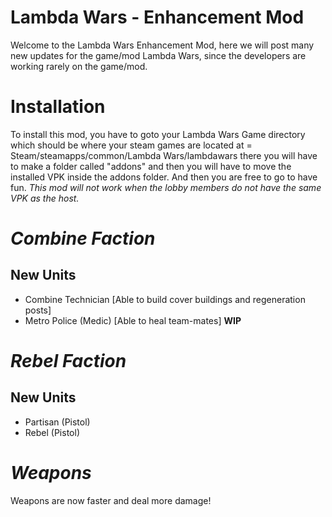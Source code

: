 # Lambda Wars - Enhancement Mod
Welcome to the Lambda Wars Enhancement Mod, here we will post many new updates for the game/mod Lambda Wars, since the developers are working rarely on the game/mod.
# Installation
To install this mod, you have to goto your Lambda Wars Game directory which should be where your steam games are located at = Steam/steamapps/common/Lambda Wars/lambdawars
there you will have to make a folder called "addons" and then you will have to move the installed VPK inside the addons folder. And then you are free to go to have fun.
*This mod will not work when the lobby members do not have the same VPK as the host.*
# *Combine Faction*
## New Units
- Combine Technician [Able to build cover buildings and regeneration posts]
- Metro Police (Medic) [Able to heal team-mates] **WIP**

# *Rebel Faction*
## New Units
- Partisan (Pistol)
- Rebel (Pistol)

# *Weapons*
Weapons are now faster and deal more damage!

